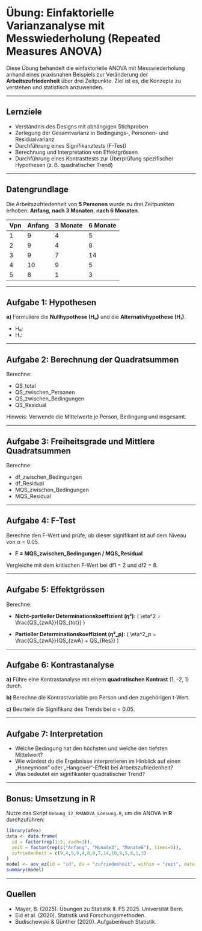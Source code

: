 # Übung: Einfaktorielle Varianzanalyse mit Messwiederholung (Repeated Measures ANOVA)

Diese Übung behandelt die einfaktorielle ANOVA mit Messwiederholung anhand eines praxisnahen Beispiels zur Veränderung der **Arbeitszufriedenheit** über drei Zeitpunkte. Ziel ist es, die Konzepte zu verstehen und statistisch anzuwenden.

---

## Lernziele

- Verständnis des Designs mit abhängigen Stichproben
- Zerlegung der Gesamtvarianz in Bedingungs-, Personen- und Residualvarianz
- Durchführung eines Signifikanztests (F-Test)
- Berechnung und Interpretation von Effektgrössen
- Durchführung eines Kontrasttests zur Überprüfung spezifischer Hypothesen (z. B. quadratischer Trend)

---

## Datengrundlage

Die Arbeitszufriedenheit von **5 Personen** wurde zu drei Zeitpunkten erhoben:
**Anfang**, **nach 3 Monaten**, **nach 6 Monaten**.

| Vpn | Anfang | 3 Monate | 6 Monate |
|-----|--------|----------|----------|
| 1   | 9      | 4        | 5        |
| 2   | 9      | 4        | 8        |
| 3   | 9      | 7        | 14       |
| 4   | 10     | 9        | 5        |
| 5   | 8      | 1        | 3        |

---

## Aufgabe 1: Hypothesen

**a)** Formuliere die **Nullhypothese (H₀)** und die **Alternativhypothese (H₁)**.

- H₀:
- H₁:

---

## Aufgabe 2: Berechnung der Quadratsummen

Berechne:

- QS_total
- QS_zwischen_Personen
- QS_zwischen_Bedingungen
- QS_Residual

Hinweis: Verwende die Mittelwerte je Person, Bedingung und insgesamt.

---

## Aufgabe 3: Freiheitsgrade und Mittlere Quadratsummen

Berechne:

- df_zwischen_Bedingungen
- df_Residual
- MQS_zwischen_Bedingungen
- MQS_Residual

---

## Aufgabe 4: F-Test

Berechne den F-Wert und prüfe, ob dieser signifikant ist auf dem Niveau von α = 0.05.

- **F = MQS_zwischen_Bedingungen / MQS_Residual**

Vergleiche mit dem kritischen F-Wert bei df1 = 2 und df2 = 8.

---

## Aufgabe 5: Effektgrössen

Berechne:

- **Nicht-partieller Determinationskoeffizient (η²):**
  \( \eta^2 = \frac{QS_{zwA}}{QS_{tot}} \)

- **Partieller Determinationskoeffizient (η²_p):**
  \( \eta^2_p = \frac{QS_{zwA}}{QS_{zwA} + QS_{Res}} \)

---

## Aufgabe 6: Kontrastanalyse

**a)** Führe eine Kontrastanalyse mit einem **quadratischen Kontrast** (1, -2, 1) durch.

**b)** Berechne die Kontrastvariable pro Person und den zugehörigen t-Wert.

**c)** Beurteile die Signifikanz des Trends bei α = 0.05.

---

## Aufgabe 7: Interpretation

- Welche Bedingung hat den höchsten und welche den tiefsten Mittelwert?
- Wie würdest du die Ergebnisse interpretieren im Hinblick auf einen „Honeymoon“ oder „Hangover“-Effekt bei Arbeitszufriedenheit?
- Was bedeutet ein signifikanter quadratischer Trend?

---

## Bonus: Umsetzung in R

Nutze das Skript `Uebung_12_RMANOVA_Loesung.R`, um die ANOVA in **R** durchzuführen:

```r
library(afex)
data <- data.frame(
  id = factor(rep(1:5, each=3)),
  zeit = factor(rep(c("Anfang", "Monate3", "Monate6"), times=5)),
  zufriedenheit = c(9,4,5,9,4,8,9,7,14,10,9,5,8,1,3)
)
model <- aov_ez(id = "id", dv = "zufriedenheit", within = "zeit", data = data)
summary(model)
```

---

## Quellen

- Mayer, B. (2025). Übungen zu Statistik II. FS 2025. Universität Bern.
- Eid et al. (2020). Statistik und Forschungsmethoden.
- Budischewski & Günther (2020). Aufgabenbuch Statistik.
